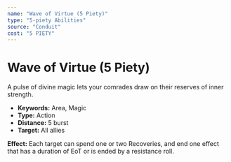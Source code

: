 ```yaml
---
name: "Wave of Virtue (5 Piety)"
type: "5-piety Abilities"
source: "Conduit"
cost: "5 PIETY"
---
```


# Wave of Virtue (5 Piety)

A pulse of divine magic lets your comrades draw on their reserves of inner strength.

- **Keywords:** Area, Magic
- **Type:** Action
- **Distance:** 5 burst
- **Target:** All allies

**Effect:** Each target can spend one or two Recoveries, and end one effect that has a duration of EoT or is ended by a resistance roll.
